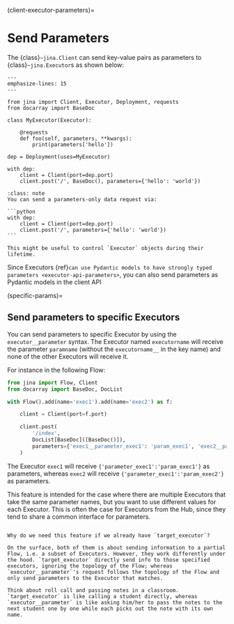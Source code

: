 (client-executor-parameters)=
# Send Parameters

The {class}`~jina.Client` can send key-value pairs as parameters to {class}`~jina.Executor`s as shown below:

```{code-block} python
---
emphasize-lines: 15
---

from jina import Client, Executor, Deployment, requests
from docarray import BaseDoc

class MyExecutor(Executor):

    @requests
    def foo(self, parameters, **kwargs):
        print(parameters['hello'])

dep = Deployment(uses=MyExecutor)

with dep:
    client = Client(port=dep.port)
    client.post('/', BaseDoc(), parameters={'hello': 'world'})
```

````{hint} 
:class: note
You can send a parameters-only data request via:

```python
with dep:
    client = Client(port=dep.port)
    client.post('/', parameters={'hello': 'world'})
```

This might be useful to control `Executor` objects during their lifetime.
````

Since Executors {ref}`can use Pydantic models to have strongly typed parameters <executor-api-parameters>`, you can also send parameters as Pydantic models in the client API


(specific-params)=
## Send parameters to specific Executors

You can send parameters to specific Executor by using the `executor__parameter` syntax.
The Executor named `executorname` will receive the parameter `paramname` (without the `executorname__` in the key name) 
and none of the other Executors will receive it.

For instance in the following Flow:

```python
from jina import Flow, Client
from docarray import BaseDoc, DocList

with Flow().add(name='exec1').add(name='exec2') as f:

    client = Client(port=f.port)

    client.post(
        '/index',
        DocList[BaseDoc]([BaseDoc()]),
        parameters={'exec1__parameter_exec1': 'param_exec1', 'exec2__parameter_exec1': 'param_exec2'},
    )
```

The Executor `exec1` will receive `{'parameter_exec1':'param_exec1'}` as parameters, whereas `exec2` will receive `{'parameter_exec1':'param_exec2'}` as parameters.

This feature is intended for the case where there are multiple Executors that take the same parameter names, but you want to use different values for each Executor.
This is often the case for Executors from the Hub, since they tend to share a common interface for parameters.

```{admonition} Difference to target_executor

Why do we need this feature if we already have `target_executor`?

On the surface, both of them is about sending information to a partial Flow, i.e. a subset of Executors. However, they work differently under the hood. `target_executor` directly send info to those specified executors, ignoring the topology of the Flow; whereas `executor__parameter`'s request follows the topology of the Flow and only send parameters to the Executor that matches.

Think about roll call and passing notes in a classroom. `target_executor` is like calling a student directly, whereas `executor__parameter` is like asking him/her to pass the notes to the next student one by one while each picks out the note with its own name.
```


